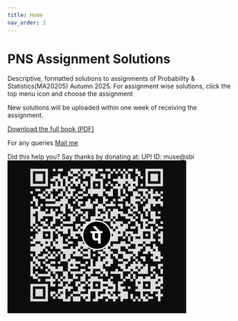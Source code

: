 ```yaml
---
title: Home
nav_order: 1
---
```


# PNS Assignment Solutions

Descriptive, formatted solutions to assignments of Probability & Statistics(MA20205) Autumn 2025.
For assignment wise solutions, click the top menu icon and choose the assignment

New solutions will be uploaded within one week of receiving the assignment.

<a href="https://drive.google.com/file/d/1InJWKXmkKOkOy4FVKxUCcJ8n471WcsRB/view?usp=drive_link">
  Download the full book (PDF)
</a>

For any queries [ Mail me](mailto:musaibbashir.24@kgpian.iitkgp.ac.in?subject=Regarding%20your%20PNS%20solutions&body=Hello%20Musaib,)


Did this help you? Say thanks by donating at:
UPI ID: muse@sbi
![upi qr](upiqr.jpg)
